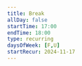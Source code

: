 ```yaml
---
title: Break
allDay: false
startTime: 17:00
endTime: 18:00
type: recurring
daysOfWeek: [F,U]
startRecur: 2024-11-17
---
```

